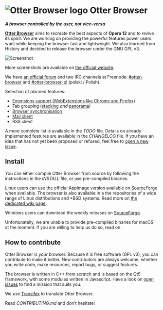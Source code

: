 # ![Otter Browser logo](resources/icons/otter-browser-64.png) Otter Browser


***A browser controlled by the user, not vice-versa***

[**Otter Browser**](https://otter-browser.org/) aims to recreate the best aspects of **Opera 12** and to revive its spirit. We are working on providing the powerful features power users want while keeping the browser fast and lightweight. We also learned from History and decided to release the browser under the GNU GPL v3.

![Screenshot](https://otter-browser.org/screenshots/1.png)

More screenshots are available on [the official website](https://otter-browser.org/screenshots/).

We have [an official forum](http://thedndsanctuary.eu/index.php?board=9.0) and two IRC channels at Freenode: [#otter-browser](http://irc.lc/freenode/otter-browser) and [#otter-browser-pl](http://irc.lc/freenode/otter-browser-pl) (polski / Polish).

Selection of planned features:

* [Extensions support (WebExtensions like Chrome and Firefox)](https://github.com/OtterBrowser/otter-browser/issues/42)
* Tab grouping ([stacking](https://github.com/OtterBrowser/otter-browser/issues/190) *and* [panorama](https://github.com/OtterBrowser/otter-browser/issues/6))
* [Browser synchronisation](https://github.com/OtterBrowser/otter-browser/issues/307)
* [Mail client](https://github.com/OtterBrowser/otter-browser/issues/37)
* RSS client

A more complete list is available in the *TODO* file. Details on already implemented features are available in the *CHANGELOG* file. If you have an idea that has not yet been proposed or refused, feel free to [open a new issue](https://github.com/OtterBrowser/otter-browser/issues/new).

## Install

You can either compile Otter Browser from source by following the instructions in the *INSTALL* file, or use pre-compiled binaries.

Linux users can use the official AppImage version available on [SourceForge](https://sourceforge.net/projects/otter-browser/files/) when available. The browser is also available in a the repositories of a wide range of Linux distributions and *BSD systems. Read more on [the dedicated wiki page](https://github.com/OtterBrowser/otter-browser/wiki/Packages).

Windows users can download the weekly releases on [SourceForge](https://sourceforge.net/projects/otter-browser/files/).

Unfortunatelly, we are unable to provide pre-compiled binaries for macOS at the moment. If you are willing to help us do so, read on.

## How to contribute

Otter Browser is *your* browser. Because it is free software (GPL v3), you can contribute to make it better. New contributors are always welcome, whether you write code, make resources, report bugs, or suggest features.

The browser is written in C++ from scratch and is based on the Qt5 framework, with some modules written in Javascript. Have a look on [open issues](https://github.com/OtterBrowser/otter-browser/issues) to find a mission that suits you.

We use [Transifex](https://www.transifex.com/otter-browser/otter-browser/) to translate Otter Browser.

Read *CONTRIBUTING.md* and don’t hesitate!

